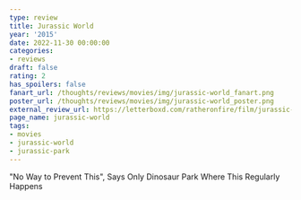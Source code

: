 ```yaml
---
type: review
title: Jurassic World
year: '2015'
date: 2022-11-30 00:00:00
categories:
- reviews
draft: false
rating: 2
has_spoilers: false
fanart_url: /thoughts/reviews/movies/img/jurassic-world_fanart.png
poster_url: /thoughts/reviews/movies/img/jurassic-world_poster.png
external_review_url: https://letterboxd.com/ratheronfire/film/jurassic-world/
page_name: jurassic-world
tags:
- movies
- jurassic-world
- jurassic-park
---
```


"No Way to Prevent This", Says Only Dinosaur Park Where This Regularly Happens

